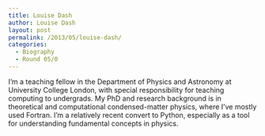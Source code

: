 ```yaml
---
title: Louise Dash
author: Louise Dash
layout: post
permalink: /2013/05/louise-dash/
categories:
  - Biography
  - Round 05/0
---
```

I&#8217;m a teaching fellow in the Department of Physics and Astronomy at University College London, with special responsibility for teaching computing to undergrads. My PhD and research background is in theoretical and computational condensed-matter physics, where I&#8217;ve mostly used Fortran. I&#8217;m a relatively recent convert to Python, especially as a tool for understanding fundamental concepts in physics.